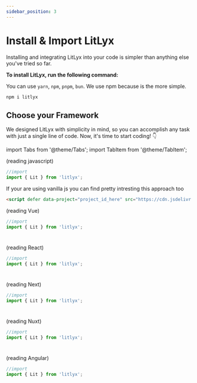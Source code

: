 ```yaml
---
sidebar_position: 3
---
```


# Install & Import LitLyx
Installing and integrating LitLyx into your code is simpler than anything else you've tried so far.

**To install LitLyx, run the following command:**

You can use `yarn`, `npm`, `pnpm`, `bun`. We use npm because is the more simple.

```bash
npm i litlyx
```

## Choose your Framework
We designed LitLyx with simplicity in mind, so you can accomplish any task with just a single line of code. Now, it's time to start coding! 👇

import Tabs from '@theme/Tabs';
import TabItem from '@theme/TabItem';

<Tabs>
 <TabItem value="js" label="JavaScript" default>
 (reading javascript)

```ts
//import
import { Lit } from 'litlyx';
```

If your are using vanilla js you can find pretty intresting this approach too

```html
<script defer data-project="project_id_here" src="https://cdn.jsdelivr.net/npm/litlyx@1.1.0/browser/litlyx.js"></script>
```

  </TabItem>
  <TabItem value="vue" label="Vue" default>
   (reading Vue)

```ts
//import
import { Lit } from 'litlyx';
```
#
  </TabItem>
 <TabItem value="react" label="React" default>
   (reading React)


```ts
//import
import { Lit } from 'litlyx';
```
#
  </TabItem>
  <TabItem value="next" label="Next" default>
   (reading Next)


```ts
//import
import { Lit } from 'litlyx';
```
#
  </TabItem>
<TabItem value="nuxt" label="Nuxt" default>
   (reading Nuxt)


```ts
//import
import { Lit } from 'litlyx';
```
#
  </TabItem>

  <TabItem value="angular" label="Angular" default>
   (reading Angular)


```ts
//import
import { Lit } from 'litlyx';
```
#
  </TabItem>
</Tabs>
